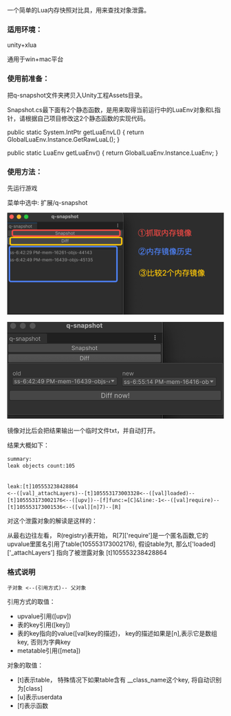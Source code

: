 一个简单的Lua内存快照对比具，用来查找对象泄露。

### 适用环境：

unity+xlua

通用于win+mac平台

### 使用前准备：

把q-snapshot文件夹拷贝入Unity工程Assets目录。

Snapshot.cs最下面有2个静态函数，是用来取得当前运行中的LuaEnv对象和L指针，请根据自己项目修改这2个静态函数的实现代码。

public static System.IntPtr getLuaEnvL() {
    return GlobalLuaEnv.Instance.GetRawLuaL();
}

public static LuaEnv getLuaEnv() {
    return GlobalLuaEnv.Instance.LuaEnv;
}



### 使用方法：

先运行游戏

菜单中选中: 扩展/q-snapshot

![](./docs/pic1.png)

![](./docs/pic2.png)


镜像对比后会把结果输出一个临时文件txt，并自动打开。

结果大概如下：

```
summary:
leak objects count:105


leak:[t]105553238428864
<--([val]_attachLayers)--[t]105553173003328<--([val]loaded)--[t]105553173002176<--([upv])--[f]func:=[C]&line:-1<--([val]require)--[t]105553173001536<--([val][n]7)--[R]
```

对这个泄露对象的解读是这样的：

从最右边往左看， R(registry)表开始，
R[7]['require']是一个匿名函数,它的upvalue里匿名引用了table(105553173002176), 假设table为t,
那么t['loaded]['_attachLayers'] 指向了被泄露对象 [t]105553238428864


### 格式说明

```
子对象 <--(引用方式)-- 父对象 
```

引用方式的取值： 
   * upvalue引用([upv]) 
   * 表的key引用([key])
   * 表的key指向的value([val]key的描述)， key的描述如果是[n],表示它是数组key, 否则为字典key
   * metatable引用([meta])

对象的取值：
   * [t]表示table， 特殊情况下如果table含有 __class_name这个key, 将自动识别为[class]
   * [u]表示userdata
   * [f]表示函数






